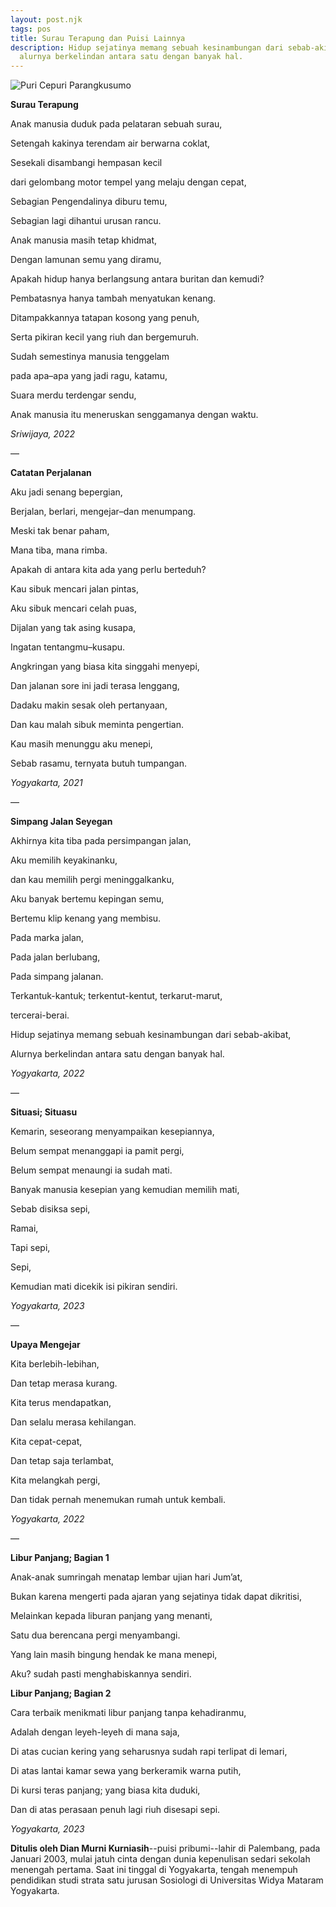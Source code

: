 ```yaml
---
layout: post.njk
tags: pos
title: Surau Terapung dan Puisi Lainnya
description: Hidup sejatinya memang sebuah kesinambungan dari sebab-akibat,
  alurnya berkelindan antara satu dengan banyak hal.
---
```

<!--StartFragment-->

![](/images/uploads/puri-cepuri.jpeg "Puri Cepuri Parangkusumo")

**Surau Terapung**

Anak manusia duduk pada pelataran sebuah surau,

Setengah kakinya terendam air berwarna coklat,

Sesekali disambangi hempasan kecil

dari gelombang motor tempel yang melaju dengan cepat,

Sebagian Pengendalinya diburu temu,

Sebagian lagi dihantui urusan rancu.

Anak manusia masih tetap khidmat,

Dengan lamunan semu yang diramu,

Apakah hidup hanya berlangsung antara buritan dan kemudi?

Pembatasnya hanya tambah menyatukan kenang.

Ditampakkannya tatapan kosong yang penuh,

Serta pikiran kecil yang riuh dan bergemuruh.

Sudah semestinya manusia tenggelam

pada apa–apa yang jadi ragu, katamu,

Suara merdu terdengar sendu,

Anak manusia itu meneruskan senggamanya dengan waktu.

*Sriwijaya, 2022* 

—

**Catatan Perjalanan**

Aku jadi senang bepergian,

Berjalan, berlari, mengejar–dan menumpang.

Meski tak benar paham,

Mana tiba, mana rimba.

Apakah di antara kita ada yang perlu berteduh?

Kau sibuk mencari jalan pintas,

Aku sibuk mencari celah puas,

Dijalan yang tak asing kusapa,

Ingatan tentangmu–kusapu.

Angkringan yang biasa kita singgahi menyepi,

Dan jalanan sore ini jadi terasa lenggang,

Dadaku makin sesak oleh pertanyaan,

Dan kau malah sibuk meminta pengertian.

Kau masih menunggu aku menepi,

Sebab rasamu, ternyata butuh tumpangan.

*Yogyakarta, 2021*

—

**Simpang Jalan Seyegan**

Akhirnya kita tiba pada persimpangan jalan,

Aku memilih keyakinanku,

dan kau memilih pergi meninggalkanku,

Aku banyak bertemu kepingan semu, 

Bertemu klip kenang yang membisu.

Pada marka jalan,

Pada jalan berlubang,

Pada simpang jalanan.

Terkantuk-kantuk; terkentut-kentut, terkarut-marut,

tercerai-berai.

Hidup sejatinya memang sebuah kesinambungan dari sebab-akibat,

Alurnya berkelindan antara satu dengan banyak hal.

*Yogyakarta, 2022*

—

**Situasi; Situasu**

Kemarin, seseorang menyampaikan kesepiannya,

Belum sempat menanggapi ia pamit pergi,

Belum sempat menaungi ia sudah mati.

Banyak manusia kesepian yang kemudian memilih mati,

Sebab disiksa sepi,

Ramai,

Tapi sepi,

Sepi,

Kemudian mati dicekik isi pikiran sendiri.

*Yogyakarta, 2023*

—

**Upaya Mengejar**

Kita berlebih-lebihan,

Dan tetap merasa kurang.

Kita terus mendapatkan,

Dan selalu merasa kehilangan.

Kita cepat-cepat,

Dan tetap saja terlambat,

Kita melangkah pergi,

Dan tidak pernah menemukan rumah untuk kembali.

*Yogyakarta, 2022*

—

**Libur Panjang; Bagian 1**

Anak-anak sumringah menatap lembar ujian hari Jum’at,

Bukan karena mengerti pada ajaran yang sejatinya tidak dapat dikritisi,

Melainkan kepada liburan panjang yang menanti,

Satu dua berencana pergi menyambangi.

Yang lain masih bingung hendak ke mana menepi,

Aku? sudah pasti menghabiskannya sendiri.

**Libur Panjang; Bagian 2**

Cara terbaik menikmati libur panjang tanpa kehadiranmu,

Adalah dengan leyeh-leyeh di mana saja,

Di atas cucian kering yang seharusnya sudah rapi terlipat di lemari,

Di atas lantai kamar sewa yang berkeramik warna putih,

Di kursi teras panjang; yang biasa kita duduki,

Dan di atas perasaan penuh lagi riuh disesapi sepi.

*Yogyakarta, 2023*

**Ditulis oleh Dian Murni Kurniasih**--puisi pribumi--lahir di Palembang, pada Januari 2003, mulai jatuh cinta dengan dunia kepenulisan sedari sekolah menengah pertama. Saat ini tinggal di Yogyakarta, tengah menempuh pendidikan studi strata satu jurusan Sosiologi di Universitas Widya Mataram Yogyakarta.

<!--EndFragment-->